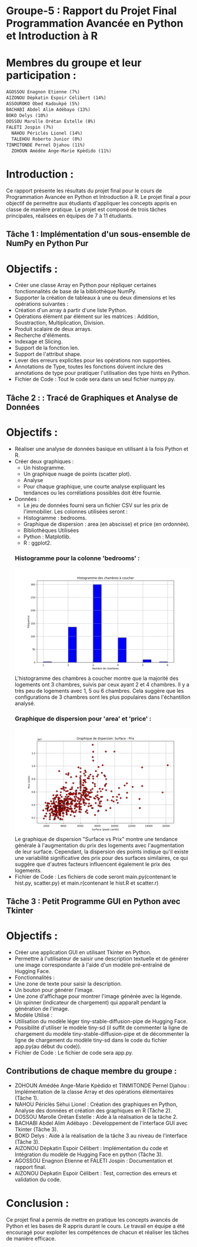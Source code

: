 # Groupe-5 : Rapport du Projet Final Programmation Avancée en Python et Introduction à R

# Membres du groupe et leur participation :
    AGOSSOU Enagnon Etienne (7%)
    AIZONOU Dèpkatin Espoir Célibert (14%)
    ASSOUROKO Obed Kadoukpè (5%)
    BACHABI Abdel Alim Adébayo (13%)
    BOKO Delys (10%)
    DOSSOU Marolle Orétan Estelle (8%)
    FALETI Jospin (7%)
	  NAHOU Périclès Lionel (14%)
	  TALEHOU Roberto Junior (0%)
    TINMITONDE Pernel Djahou (11%)
	  ZOHOUN Amédée Ange-Marie Kpèdido (11%)


# Introduction :
Ce rapport présente les résultats du projet final pour le cours de Programmation Avancée en Python et Introduction à R. Le projet final a pour objectif de permettre aux étudiants d'appliquer les concepts appris en classe de manière pratique. Le projet est composé de trois tâches principales, réalisées en équipes de 7 à 11 étudiants.


## Tâche 1 : Implémentation d'un sous-ensemble de NumPy en Python Pur
 # Objectifs :
  * Créer une classe Array en Python pour répliquer certaines fonctionnalités de base de la bibliothèque NumPy.
  * Supporter la création de tableaux à une ou deux dimensions et les opérations suivantes :
  * Création d'un array à partir d'une liste Python.
  * Opérations élément par élément sur les matrices : Addition, Soustraction, Multiplication, Division.
  * Produit scalaire de deux arrays.
  * Recherche d'éléments.
  * Indexage et Slicing.
  * Support de la fonction len.
  * Support de l'attribut shape.
  * Lever des erreurs explicites pour les opérations non supportées.
  * Annotations de Type, toutes les fonctions doivent inclure des annotations de type pour pratiquer l'utilisation des type hints en Python.
* Fichier de Code : Tout le code sera dans un seul fichier numpy.py.


## Tâche 2 : : Tracé de Graphiques et Analyse de Données
  # Objectifs :
   * Réaliser une analyse de données basique en utilisant à la fois Python et R.
   * Créer deux graphiques :
     * Un histogramme.
     * Un graphique nuage de points (scatter plot).
     * Analyse
     * Pour chaque graphique, une courte analyse expliquant les tendances ou les corrélations possibles doit être fournie.
 * Données :
   * Le jeu de données fourni sera un fichier CSV sur les prix de l'immobilier. Les colonnes utilisées seront :
   * Histogramme : bedrooms.
   * Graphique de dispersion : area (en abscisse) et price (en ordonnée).
   * Bibliothèques Utilisées
   * Python : Matplotlib.
   * R : ggplot2.
   ### Histogramme pour la colonne 'bedrooms' :
   ![Bedroms histogram](/task%202/result/histogram.png "Bedroms histogram")
    L'histogramme des chambres à coucher montre que la majorité des logements ont 3 chambres, suivis par ceux ayant 2 et 4 chambres. Il y a très peu de logements avec 1, 5 ou 6 chambres. Cela suggère que les configurations de 3 chambres sont les plus populaires dans l'échantillon analysé.
   ### Graphique de dispersion pour 'area' et 'price' :
   ![Scatter Plot area-price](/task%202/result/scatter_plot.png "Scatter Plot area-price")
    Le graphique de dispersion "Surface vs Prix" montre une tendance générale à l'augmentation du prix des logements avec l'augmentation de leur surface. Cependant, la dispersion des points indique qu'il existe une variabilité significative des prix pour des surfaces similaires, ce qui suggère que d'autres facteurs influencent également le prix des logements.
* Fichier de Code : Les fichiers de code seront main.py(contenant le hist.py, scatter.py) et main.r(contenant le hist.R et scatter.r)


## Tâche 3 : Petit Programme GUI en Python avec Tkinter
  # Objectifs :
   * Créer une application GUI en utilisant Tkinter en Python.
   * Permettre à l'utilisateur de saisir une description textuelle et de générer une image correspondante à l'aide d'un modèle pré-entraîné de Hugging Face.
 * Fonctionnalités :
  * Une zone de texte pour saisir la description.
  * Un bouton pour générer l'image.
  * Une zone d'affichage pour montrer l'image générée avec la légende.
  * Un spinner (indicateur de chargement) qui apparaît pendant la génération de l'image.
 * Modèle Utilisé :
  * Utilisation du modèle léger tiny-stable-diffusion-pipe de Hugging Face.
  * Possibilité d'utiliser le modèle tiny-sd (il suffit de commenter la ligne de chargement du modèle tiny-stable-diffusion-pipe et de décommenter la ligne de chargement du modèle tiny-sd dans le code du fichier app.py(au début du code)).
* Fichier de Code : Le fichier de code sera app.py.

## Contributions de chaque membre du groupe :
* ZOHOUN Amédée Ange-Marie Kpèdido et TINMITONDE Pernel Djahou : Implémentation de la classe Array et des opérations élémentaires (Tâche 1).
* NAHOU Périclès Sèhui Lionel : Création des graphiques en Python, Analyse des données et création des graphiques en R (Tâche 2).
* DOSSOU Marolle Orétan Estelle : Aide à la réalisation de la tâche 2.
* BACHABI Abdel Alim Adébayo : Développement de l'interface GUI avec Tkinter (Tâche 3).
* BOKO Delys : Aide à la réalisation de la tâche 3 au niveau de l'interface (Tâche 3).
* AIZONOU Dèpkatin Espoir Célibert : Implémentation du code et Intégration du modèle de Hugging Face en python (Tâche 3).
* AGOSSOU Enagnon Etienne et FALETI Jospin : Documentation et rapport final.
* AIZONOU Dèpkatin Espoir Célibert : Test, correction des erreurs et validation du code.


# Conclusion :
Ce projet final a permis de mettre en pratique les concepts avancés de Python et les bases de R appris durant le cours. Le travail en équipe a été encouragé pour exploiter les compétences de chacun et réaliser les tâches de manière efficace.
